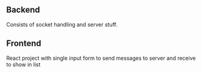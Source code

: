 ## Backend

Consists of socket handling and server stuff.

## Frontend

React project with single input form to send messages to server and receive to show in list
